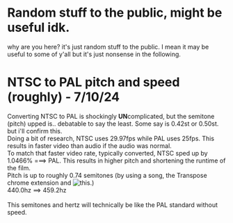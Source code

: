 # Random stuff to the public, might be useful idk.
why are you here? it's just random stuff to the public. I mean it may be useful to some of y'all but it's just nonsense in the following.

# NTSC to PAL pitch and speed (roughly) - 7/10/24
Converting NTSC to PAL is shockingly **UN**complicated, but the semitone (pitch) upped is.. debatable to say the least. Some say is 0.42st or 0.50st. but i'll confirm this.
<br>
Doing a bit of research, NTSC uses 29.97fps while PAL uses 25fps. This results in faster video than audio if the audio was normal.
<br>
To match that faster video rate, typically converted, NTSC sped up by 1.0466% ===> PAL. This results in higher pitch and shortening the runtime of the film.
<br>
Pitch is up to roughly 0.74 semitones (by using a song, the Transpose chrome extension and ![this](https://sloxet.github.io/PAL-Pitch-Converter).)
<br>
440.0hz ==> 459.2hz
<br>
<br>
This semitones and hertz will technically be like the PAL standard without speed.
